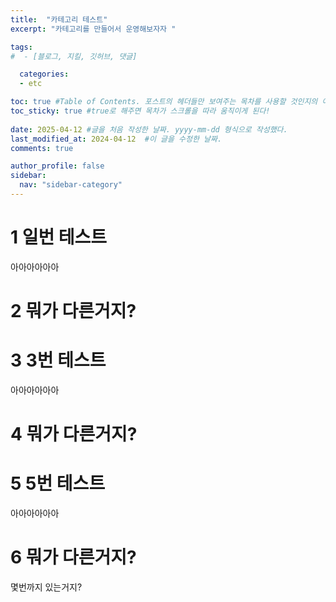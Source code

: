 ```yaml
---
title:  "카테고리 테스트" 
excerpt: "카테고리를 만들어서 운영해보자자 " 

tags:
#  - [블로그, 지킬, 깃허브, 댓글] 

  categories:
  - etc 

toc: true #Table of Contents. 포스트의 헤더들만 보여주는 목차를 사용할 것인지의 여부. ture 로 해주면 포스트의 목차가 보이게 된다.
toc_sticky: true #true로 해주면 목차가 스크롤을 따라 움직이게 된다!
 
date: 2025-04-12 #글을 처음 작성한 날짜. yyyy-mm-dd 형식으로 작성했다.
last_modified_at: 2024-04-12  #이 글을 수정한 날짜.
comments: true

author_profile: false
sidebar:
  nav: "sidebar-category"
---
```


# 1 일번 테스트

아아아아아아

# 2 뭐가 다른거지?


# 3 3번 테스트

아아아아아아

# 4 뭐가 다른거지?

# 5 5번 테스트

아아아아아아

# 6 뭐가 다른거지?

몇번까지 있는거지?

